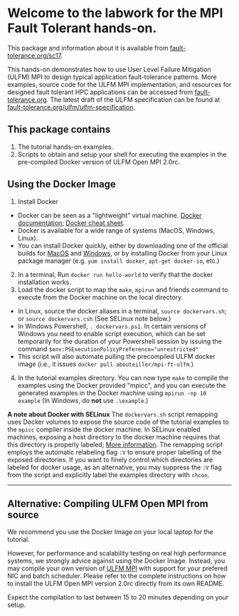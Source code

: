 Welcome to the labwork for the MPI Fault Tolerant hands-on.
===========================================================

This package and information about it is available from [fault-tolerance.org/sc17](http://fault-tolerance.org/sc17).

This hands-on demonstrates how to use User Level Failure Mitigation
(ULFM) MPI to design typical application fault-tolerance patterns.
More examples, source code for the ULFM MPI implementation, and 
resources for designed fault tolerant HPC applications can
be accessed from [fault-tolerance.org](http://fault-tolerance.org).
The latest draft of the ULFM specification can be found
at [fault-tolerance.org/ulfm/ulfm-specification](http://fault-tolerance.org/ulfm/ulfm-specification/).


This package contains
---------------------

1. The tutorial hands-on examples.
2. Scripts to obtain and setup your shell for executing the examples in the
   pre-compiled Docker version of ULFM Open MPI 2.0rc.

Using the Docker Image
----------------------

1. Install Docker
  * Docker can be seen as a "lightweight" virtual machine.
  [Docker documentation](https://docs.docker.com/engine/docker-overview/);
  [Docker cheat sheet](http://files.zeroturnaround.com/pdf/zt_docker_cheat_sheet.pdf).
  * Docker is available for a wide range of systems (MacOS, Windows, Linux).
  * You can install Docker quickly, either by downloading one of the official
  builds for [MacOS](https://download.docker.com/mac/stable/Docker.dmg) and
  [Windows](https://download.docker.com/win/stable/Docker%20for%20Windows%20Installer.exe),
  or by installing Docker from your Linux package manager (e.g.
  `yum install docker`, `apt-get docker-io`, etc.)
2. In a terminal, Run `docker run hello-world` to verify that the docker
installation works.
3. Load the docker script to map the `make`, `mpirun` and friends command to
execute from the Docker machine on the local directory.
  + In Linux, source the docker aliases in a terminal, `source dockervars.sh`;
  or `source dockervars.csh` (See SELinux note below.)
  + In Windows Powershell, `. dockervars.ps1`. In certain versions of Windows
  you need to enable script execution, which can be set temporarily for the
  duration of your Powershell session by issuing the command
  `$env:PSExecutionPolicyPreference="unrestricted"`
  + This script will also automate pulling the precompiled ULFM docker image
  (i.e., it issues `docker pull abouteiller/mpi-ft-ulfm`.)
4. In the tutorial examples directory. You can now type `make` to
compile the examples using the Docker provided "mpicc", and you can execute
the generated examples in the Docker machine using `mpirun -np 10 example`
(In Windows, do **not** use `.\example`.)


__A note about Docker with SELinux__ The `dockervars.sh` script remapping
uses Docker volumes to expose the source code of the tutorial examples to the
`mpicc` compiler inside the docker machine. In SELinux enabled machines,
exposing a host directory to the docker machine requires that this directory
is properly labeled; [More information](https://www.projectatomic.io/blog/2015/06/using-volumes-with-docker-can-cause-problems-with-selinux/).
The remapping script employs the automatic relabeling flag `:V` to ensure
proper labelling of the exposed directories. If you want to finely control
which directories are labeled for docker usage, as an alternative, you may
suppress the `:V` flag from the script and explicitly label the examples
directory with `chcon`.


----------------------------------------------------------------------------

Alternative: Compiling ULFM Open MPI from source
------------------------------------------------

We recommend you use the Docker Image on your local laptop for the tutorial.

However, for performance and scalability testing on real high performance
systems, we strongly advice against using the Docker Image. Instead, you
may compile your own version of
[ULFM MPI](https://bitbucket.org/icldistcomp/ulfm2) with support for your
prefered NIC and batch scheduler. Please refer to the complete instructions
on how to install the ULFM Open MPI version 2.0rc directly from its own
README.

Expect the compilation to last between 15 to 20 minutes depending on your
setup.
